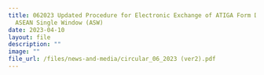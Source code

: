 ```yaml
---
title: 062023 Updated Procedure for Electronic Exchange of ATIGA Form D via the
  ASEAN Single Window (ASW)
date: 2023-04-10
layout: file
description: ""
image: ""
file_url: /files/news-and-media/circular_06_2023 (ver2).pdf
---
```

